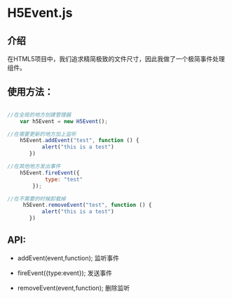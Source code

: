 # H5Event.js

## 介绍

在HTML5项目中，我们追求精简极致的文件尺寸，因此我做了一个极简事件处理组件。


## 使用方法：

```javascript

//在全局的地方创建管理器
    var h5Event = new H5Event();

//在需要更新的地方加上监听
    h5Event.addEvent("test", function () {
           alert("this is a test")
       })

//在其他地方发出事件
    h5Event.fireEvent({
            type: "test"
        });

//在不需要的时候卸载掉
     h5Event.removeEvent("test", function () {
           alert("this is a test")
       })

```

## API:
- addEvent(event,function);
监听事件

- fireEvent({type:event});
发送事件

- removeEvent(event,function);
删除监听





